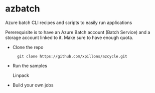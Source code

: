 # azbatch
Azure batch CLI recipes and scripts to easily run applications

Pererequisite is to have an Azure Batch account (Batch Service) and a storage account linked to it. Make sure to have enough quota.

* Clone the repo 

        git clone https://github.com/xpillons/azcycle.git

* Run the samples

    Linpack

* Build your own jobs 